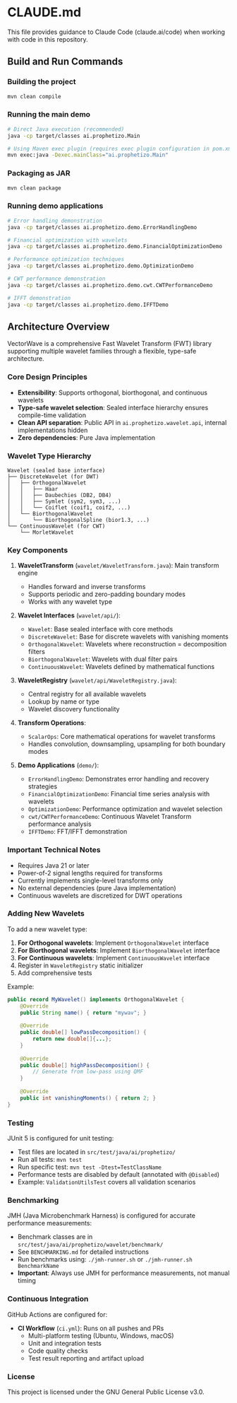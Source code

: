 # CLAUDE.md

This file provides guidance to Claude Code (claude.ai/code) when working with code in this repository.

## Build and Run Commands

### Building the project
```bash
mvn clean compile
```

### Running the main demo
```bash
# Direct Java execution (recommended)
java -cp target/classes ai.prophetizo.Main

# Using Maven exec plugin (requires exec plugin configuration in pom.xml)
mvn exec:java -Dexec.mainClass="ai.prophetizo.Main"
```

### Packaging as JAR
```bash
mvn clean package
```

### Running demo applications
```bash
# Error handling demonstration
java -cp target/classes ai.prophetizo.demo.ErrorHandlingDemo

# Financial optimization with wavelets
java -cp target/classes ai.prophetizo.demo.FinancialOptimizationDemo

# Performance optimization techniques
java -cp target/classes ai.prophetizo.demo.OptimizationDemo

# CWT performance demonstration
java -cp target/classes ai.prophetizo.demo.cwt.CWTPerformanceDemo

# IFFT demonstration
java -cp target/classes ai.prophetizo.demo.IFFTDemo
```

## Architecture Overview

VectorWave is a comprehensive Fast Wavelet Transform (FWT) library supporting multiple wavelet families through a flexible, type-safe architecture.

### Core Design Principles
- **Extensibility**: Supports orthogonal, biorthogonal, and continuous wavelets
- **Type-safe wavelet selection**: Sealed interface hierarchy ensures compile-time validation
- **Clean API separation**: Public API in `ai.prophetizo.wavelet.api`, internal implementations hidden
- **Zero dependencies**: Pure Java implementation

### Wavelet Type Hierarchy

```
Wavelet (sealed base interface)
├── DiscreteWavelet (for DWT)
│   ├── OrthogonalWavelet
│   │   ├── Haar
│   │   ├── Daubechies (DB2, DB4)
│   │   ├── Symlet (sym2, sym3, ...)
│   │   └── Coiflet (coif1, coif2, ...)
│   └── BiorthogonalWavelet
│       └── BiorthogonalSpline (bior1.3, ...)
└── ContinuousWavelet (for CWT)
    └── MorletWavelet
```

### Key Components

1. **WaveletTransform** (`wavelet/WaveletTransform.java`): Main transform engine
   - Handles forward and inverse transforms
   - Supports periodic and zero-padding boundary modes
   - Works with any wavelet type

2. **Wavelet Interfaces** (`wavelet/api/`):
   - `Wavelet`: Base sealed interface with core methods
   - `DiscreteWavelet`: Base for discrete wavelets with vanishing moments
   - `OrthogonalWavelet`: Wavelets where reconstruction = decomposition filters
   - `BiorthogonalWavelet`: Wavelets with dual filter pairs
   - `ContinuousWavelet`: Wavelets defined by mathematical functions

3. **WaveletRegistry** (`wavelet/api/WaveletRegistry.java`):
   - Central registry for all available wavelets
   - Lookup by name or type
   - Wavelet discovery functionality

4. **Transform Operations**:
   - `ScalarOps`: Core mathematical operations for wavelet transforms
   - Handles convolution, downsampling, upsampling for both boundary modes

5. **Demo Applications** (`demo/`):
   - `ErrorHandlingDemo`: Demonstrates error handling and recovery strategies
   - `FinancialOptimizationDemo`: Financial time series analysis with wavelets
   - `OptimizationDemo`: Performance optimization and wavelet selection
   - `cwt/CWTPerformanceDemo`: Continuous Wavelet Transform performance analysis
   - `IFFTDemo`: FFT/IFFT demonstration

### Important Technical Notes
- Requires Java 21 or later
- Power-of-2 signal lengths required for transforms
- Currently implements single-level transforms only
- No external dependencies (pure Java implementation)
- Continuous wavelets are discretized for DWT operations

### Adding New Wavelets

To add a new wavelet type:

1. **For Orthogonal wavelets**: Implement `OrthogonalWavelet` interface
2. **For Biorthogonal wavelets**: Implement `BiorthogonalWavelet` interface  
3. **For Continuous wavelets**: Implement `ContinuousWavelet` interface
4. Register in `WaveletRegistry` static initializer
5. Add comprehensive tests

Example:
```java
public record MyWavelet() implements OrthogonalWavelet {
    @Override
    public String name() { return "mywav"; }
    
    @Override
    public double[] lowPassDecomposition() { 
        return new double[]{...}; 
    }
    
    @Override
    public double[] highPassDecomposition() {
        // Generate from low-pass using QMF
    }
    
    @Override
    public int vanishingMoments() { return 2; }
}
```

### Testing
JUnit 5 is configured for unit testing:
- Test files are located in `src/test/java/ai/prophetizo/`
- Run all tests: `mvn test`
- Run specific test: `mvn test -Dtest=TestClassName`
- Performance tests are disabled by default (annotated with `@Disabled`)
- Example: `ValidationUtilsTest` covers all validation scenarios

### Benchmarking
JMH (Java Microbenchmark Harness) is configured for accurate performance measurements:
- Benchmark classes are in `src/test/java/ai/prophetizo/wavelet/benchmark/`
- See `BENCHMARKING.md` for detailed instructions
- Run benchmarks using: `./jmh-runner.sh` or `./jmh-runner.sh BenchmarkName`
- **Important**: Always use JMH for performance measurements, not manual timing

### Continuous Integration
GitHub Actions are configured for:
- **CI Workflow** (`ci.yml`): Runs on all pushes and PRs
  - Multi-platform testing (Ubuntu, Windows, macOS)
  - Unit and integration tests
  - Code quality checks
  - Test result reporting and artifact upload

### License
This project is licensed under the GNU General Public License v3.0.